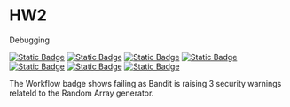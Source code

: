 # HW2
Debugging

[![Static Badge][python-badge]][python-url]
[![Static Badge][apache-badge]][apache-url]
[![Static Badge][linux-badge]][linux-url]
[![Static Badge][autopep8-badge]][autopep8-url]
[![Static Badge][pylint-badge]][pylint-url]
[![Static Badge][bandit-badge]][bandit-url]
[![Static Badge][workflow-badge]][workflow-url]

[python-badge]:https://img.shields.io/badge/python-v13.3-green
[python-url]:https://docs.python.org/3.13/whatsnew/3.13.html

[apache-badge]:https://img.shields.io/badge/Apache_License-2.0-green
[apache-url]:https://www.apache.org/licenses/LICENSE-2.0

[linux-badge]:https://img.shields.io/badge/linux-6.10-green
[linux-url]:https://www.linux.org/

[autopep8-badge]:https://img.shields.io/badge/autopep8-green
[autopep8-url]:https://github.com/SoftwareEngineering-HomeWork/HW2/actions/autopep8.yml

[pylint-badge]:https://img.shields.io/badge/pylint-green
[pylint-url]:https://github.com/SoftwareEngineering-HomeWork/HW2/actions/pylint.yml

[bandit-badge]:https://img.shields.io/badge/bandit-green
[bandit-url]:https://github.com/SoftwareEngineering-HomeWork/HW2/actions/bandit.yml

[workflow-badge]:https://github.com/SoftwareEngineering-HomeWork/HW2/actions/workflows/python-app.yml/badge.svg
[workflow-url]:https://github.com/SoftwareEngineering-HomeWork/HW2/actions/workflows/python-app.yml

The Workflow badge shows failing as Bandit is raising 3 security warnings relateld to the Random Array generator.
